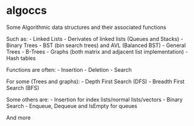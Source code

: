 # algoccs
Some Algorithmic data structures and their associated functions

Such as:
	- Linked Lists
	- Derivates of linked lists (Queues and Stacks)
	- Binary Trees
	- BST (bin search trees) and AVL (Balanced BST)
	- General Trees
	- B-Trees
	- Graphs (both matrix and adjacent list implementation)
	- Hash tables
	

Functions are often:
	- Insertion
	- Deletion
	- Search
	
For some (Trees and graphs):
	- Depth First Search (DFS)
	- Breadth First Search (BFS)
	
Some others are:
	- Insertion for index lists/normal lists/vectors 
	- Binary Search
	- Enqueue, Dequeue and IsEmpty for queues
	
And more
